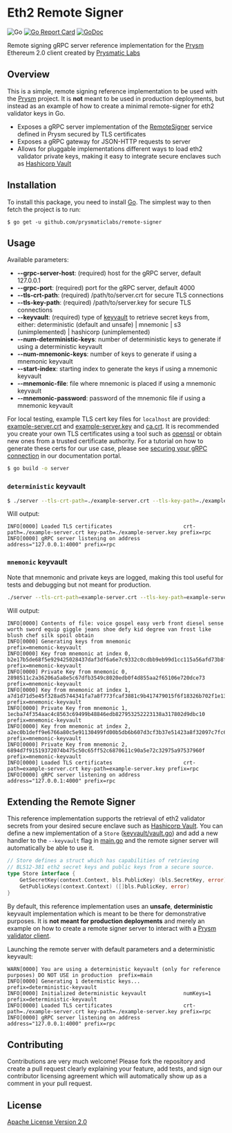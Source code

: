 # Eth2 Remote Signer

![Go](https://github.com/prysmaticlabs/remote-signer/workflows/Go/badge.svg?branch=master)
[![Go Report Card](https://goreportcard.com/badge/github.com/prysmaticlabs/remote-signer)](https://goreportcard.com/report/github.com/prysmaticlabs/remote-signer)
[![GoDoc](https://godoc.org/github.com/prysmaticlabs/remote-signer?status.svg)](https://godoc.org/github.com/prysmaticlabs/remote-signer)


Remote signing gRPC server reference implementation for the [Prysm](https://github.com/prysmaticlabs/prysm) Ethereum 2.0 client created by [Prysmatic Labs](https://prysmaticlabs.com)

## Overview

This is a simple, remote signing reference implementation to be used with the [Prysm](https://github.com/prysmaticlabs/prysm) project. It is **not** meant to be used in production deployments, but instead as an example of how to create a minimal remote-signer for eth2 validator keys in Go.

- Exposes a gRPC server implementation of the [RemoteSigner](https://github.com/prysmaticlabs/prysm/blob/develop/proto/prysm/v1alpha1/validator-client/keymanager.proto) service defined in Prysm secured by TLS certificates
- Exposes a gRPC gateway for JSON-HTTP requests to server 
- Allows for pluggable implementations different ways to load eth2 validator private keys, making it easy to integrate secure enclaves such as [Hashicorp Vault](https://learn.hashicorp.com/vault)

## Installation

To install this package, you need to install [Go](https://golang.org/doc/install). The simplest way to then fetch the project is to run:

```
$ go get -u github.com/prysmaticlabs/remote-signer
```

## Usage

Available parameters:

- **--grpc-server-host**: (required) host for the gRPC server, default 127.0.0.1
- **--grpc-port**: (required) port for the gRPC server, default 4000
- **--tls-crt-path**: (required) /path/to/server.crt for secure TLS connections
- **--tls-key-path**: (required) /path/to/server.key for secure TLS connections
- **--keyvault**: (required) type of [keyvault](https://github.com/prysmaticlabs/remote-signer/blob/master/keyvault/vault.go) to retrieve secret keys from, either: deterministic (default and unsafe) | mnemonic | s3 (unimplemented) | hashicorp (unimplemented)
- **--num-deterministic-keys**: number of deterministic keys to generate if using a deterministic keyvault
- **--num-mnemonic-keys**: number of keys to generate if using a mnemonic keyvault
- **--start-index**: starting index to generate the keys if using a mnemonic keyvault
- **--mnemonic-file**: file where mnemonic is placed if using a mnemonic keyvault
- **--mnemonic-password**: password of the mnemonic file if using a mnemonic keyvault

For local testing, example TLS cert key files for `localhost` are provided: [example-server.crt](https://github.com/prysmaticlabs/remote-signer/blob/master/example-server.crt) and [example-server.key](https://github.com/prysmaticlabs/remote-signer/blob/master/example-server.key) and [ca.crt](https://github.com/prysmaticlabs/remote-signer/blob/master/ca.crt). It is recommended you create your own TLS certificates using a tool such as [openssl](https://www.openssl.org/) or obtain new ones from a trusted certificate authority. For a tutorial on how to generate these certs for our use case, please see [securing your gRPC connection](https://docs.prylabs.network/docs/prysm-usage/secure-grpc) in our documentation portal.

```bash
$ go build -o server
```

### `deterministic` keyvault

```bash
$ ./server --tls-crt-path=./example-server.crt --tls-key-path=./example-server.key
```

Will output:

```text
INFO[0000] Loaded TLS certificates                       crt-path=./example-server.crt key-path=./example-server.key prefix=rpc
INFO[0000] gRPC server listening on address              address="127.0.0.1:4000" prefix=rpc
```


### `mnemonic` keyvault

Note that mnemonic and private keys are logged, making this tool useful for tests and debugging but not meant for production.

```bash
./server --tls-crt-path=example-server.crt --tls-key-path=example-server.key --keyvault=mnemonic --num-mnemonic-keys=3 --start-index=0 --mnemonic-file=sample-mnemonic.txt
```

Will output:
```text
INFO[0000] Contents of file: voice gospel easy verb front diesel sense worth sword equip giggle jeans shoe defy kid degree van frost like blush chef silk spoil obtain
INFO[0000] Generating keys from mnemonic                 prefix=mnemonic-keyvault
INFO[0000] Key from mnemonic at index 0, b2e17b5de68f5e929425028437daf3df6a6e7c9332c0cdbb9eb99d1cc115a56afd73b8fd04e8a1d11e53eb75b54d4176  prefix=mnemonic-keyvault
INFO[0000] Private Key from mnemonic 0, 2898511c2a36206a5a8e5c67dfb3549c8020edb0f4d855aa2f65106e720dce73  prefix=mnemonic-keyvault
INFO[0000] Key from mnemonic at index 1, a7d1d71d5e45f328ad5744341fa7a8f773fcaf3881c9b417479015f6f18326b702f1e13ce385cf0dc5db5558955a0e6e  prefix=mnemonic-keyvault
INFO[0000] Private Key from mnemonic 1, 1ecba74f354aac4c8563c69499b48846edb827953252223138a317802d9dbc10  prefix=mnemonic-keyvault
INFO[0000] Key from mnemonic at index 2, a2ec0b1deff9e6766a80c5e91130499fd00b5db6b607d3cf3b37e51423a8f32097c7fc69dd63d0a8cf14e17d491b0cec  prefix=mnemonic-keyvault
INFO[0000] Private Key from mnemonic 2, 6894d7f91519372074b475c50c65ff52c6870611c90a5e72c32975a97537960f  prefix=mnemonic-keyvault
INFO[0000] Loaded TLS certificates                       crt-path=example-server.crt key-path=example-server.key prefix=rpc
INFO[0000] gRPC server listening on address              address="127.0.0.1:4000" prefix=rpc
```


## Extending the Remote Signer

This reference implementation supports the retrieval of eth2 validator secrets from your desired secure enclave such as [Hashicorp Vault](https://learn.hashicorp.com/vault). You can define a new implementation of a `Store` ([keyvault/vault.go](https://github.com/prysmaticlabs/remote-signer/blob/master/keyvault/vault.go)) and add a new handler to the `--keyvault` flag in [main.go](https://github.com/prysmaticlabs/remote-signer/blob/master/main.go#L70) and the remote signer server will automatically be able to use it.

```go
// Store defines a struct which has capabilities of retrieving
// BLS12-381 eth2 secret keys and public keys from a secure source.
type Store interface {
	GetSecretKey(context.Context, bls.PublicKey) (bls.SecretKey, error)
	GetPublicKeys(context.Context) ([]bls.PublicKey, error)
}
```

By default, this reference implementation uses an **unsafe**, **deterministic** keyvault implementation which is meant to be there for demonstrative purposes. It is **not meant for production deployments** and merely an example on how to create a remote signer server to interact with a [Prysm validator client](https://github.com/prysmaticlabs/prysm).

Launching the remote server with default parameters and a deterministic keyvault:

```text
WARN[0000] You are using a deterministic keyvault (only for reference purposes) DO NOT USE in production  prefix=main
INFO[0000] Generating 1 determistic keys...              prefix=deterministic-keyvault
INFO[0000] Initialized deterministic keyvault            numKeys=1 prefix=deterministic-keyvault
INFO[0000] Loaded TLS certificates                       crt-path=./example-server.crt key-path=./example-server.key prefix=rpc
INFO[0000] gRPC server listening on address              address="127.0.0.1:4000" prefix=rpc
```

## Contributing

Contributions are very much welcome! Please fork the repository and create a pull request clearly explaining your feature, add tests, and sign our contributor licensing agreement which will automatically show up as a comment in your pull request. 

## License

[Apache License Version 2.0](https://github.com/prysmaticlabs/remote-signer/blob/master/LICENSE)
